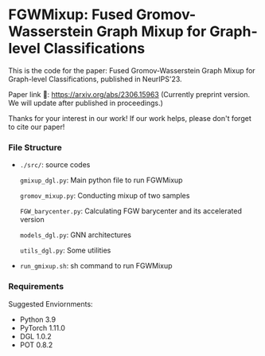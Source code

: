 # FGWMixup: Fused Gromov-Wasserstein Graph Mixup for Graph-level Classifications


This is the code for the paper: Fused Gromov-Wasserstein Graph Mixup for Graph-level Classifications, published in NeurIPS'23.

Paper link 🔗: https://arxiv.org/abs/2306.15963 (Currently preprint version. We will update after published in proceedings.)

Thanks for your interest in our work! If our work helps, please don't forget to cite our paper!

### File Structure

- ```./src/```: source codes

  ```gmixup_dgl.py```: Main python file to run FGWMixup
  
  ```gromov_mixup.py```: Conducting mixup of two samples
  
  ```FGW_barycenter.py```: Calculating FGW barycenter and its accelerated version
  
  ```models_dgl.py```: GNN architectures
  
  ```utils_dgl.py```: Some utilities

- ```run_gmixup.sh```: sh command to run FGWMixup


### Requirements 
Suggested Enviornments:
- Python 3.9
- PyTorch 1.11.0
- DGL 1.0.2
- POT 0.8.2

